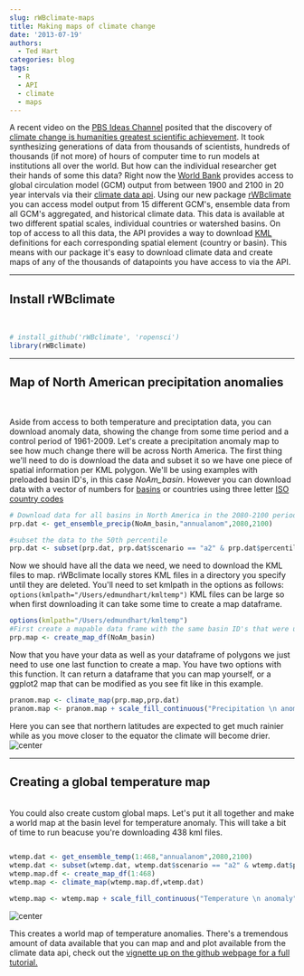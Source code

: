 ```yaml
---
slug: rWBclimate-maps
title: Making maps of climate change
date: '2013-07-19'
authors:
  - Ted Hart
categories: blog
tags:
  - R
  - API
  - climate
  - maps
---
```


A recent video on the [PBS Ideas Channel](http://video.pbs.org/program/idea-channel/) posited that the discovery of [climate change is humanities greatest scientific achievement](http://www.youtube.com/watch?v=1M1BPz0nY3s). It took synthesizing generations of data from thousands of scientists, hundreds of thousands (if not more) of hours of computer time to run models at institutions all over the world.  But how can the individual researcher get their hands of some this data?  Right now the [World Bank](http://www.worldbank.org) provides access to global circulation model (GCM) output from between 1900 and 2100 in 20 year intervals via their [climate data api](http://data.worldbank.org/developers/climate-data-api).  Using our new package [rWBclimate](https://github.com/ropensci/rWBclimate) you can access model output from 15 different GCM's, ensemble data from all GCM's aggregated, and historical climate data.  This data is available at two different spatial scales, individual countries or watershed basins. On top of access to all this data, the API provides a way to download [KML](https://developers.google.com/kml/documentation/) definitions for each corresponding spatial element (country or basin).  This means with our package it's easy to download climate data and create maps of any of the thousands of datapoints you have access to via the API.


***************


##  Install rWBclimate
<br>


```r
# install_github('rWBclimate', 'ropensci')
library(rWBclimate)
```
***************

## Map of North American precipitation anomalies

<br>


Aside from access to both temperature and preciptation data, you can download anomaly data, showing the change from some time period and a control period of 1961-2009.  Let's create a precipitation anomaly map to see how much change there will be across North America.  The first thing we'll need to do is download the data and subset it so we have one piece of spatial information per KML polygon.  We'll be using examples with preloaded basin ID's, in this case *NoAm_basin*.  However you can download data with a vector of numbers for [basins](http://data.worldbank.org/sites/default/files/climate_data_api_basins.pdf) or countries using three letter [ISO country codes](http://unstats.un.org/unsd/methods/m49/m49alpha.htm)


```r
# Download data for all basins in North America in the 2080-2100 period
prp.dat <- get_ensemble_precip(NoAm_basin,"annualanom",2080,2100)

#subset the data to the 50th percentile
prp.dat <- subset(prp.dat, prp.dat$scenario == "a2" & prp.dat$percentile == 50)

```

Now we should have all the data we need, we need to download the KML files to map.  rWBclimate locally stores KML files in a directory you specify until they are deleted.  You'll need to set kmlpath in the options as follows: `options(kmlpath="/Users/edmundhart/kmltemp")` KML files can be large so when first downloading it can take some time to create a map dataframe.

```r
options(kmlpath="/Users/edmundhart/kmltemp")
#First create a mapable data frame with the same basin ID's that were used to download data.
prp.map <- create_map_df(NoAm_basin)

```


Now that you have your data as well as your dataframe of polygons we just need to use one last function to create a map.  You have two options with this function.  It can return a dataframe that you can map yourself, or a ggplot2 map that can be modified as you see fit like in this example.

```r
pranom.map <- climate_map(prp.map,prp.dat)
pranom.map <- pranom.map + scale_fill_continuous("Precipitation \n anomaly (mm)", low="Red",high = "Blue")+ylab("Latitude")+xlab("Longitude") + theme_bw()
```

Here you can see that northern latitudes are expected to get much rainier while as you move closer to the equator the climate will become drier.
![center](/assets/blog-images/2013-07-19-rWBclimate-maps/precipMap.png)


***************


##  Creating a global temperature map

<br>
You could also create custom global maps.  Let's put it all together and make a world map at the basin level for temperature anomaly.  This will take a bit of time to run beacuse you're downloading 438 kml files.


```r

wtemp.dat <- get_ensemble_temp(1:468,"annualanom",2080,2100)
wtemp.dat <- subset(wtemp.dat, wtemp.dat$scenario == "a2" & wtemp.dat$percentile == 50)
wtemp.map.df <- create_map_df(1:468)
wtemp.map <- climate_map(wtemp.map.df,wtemp.dat)

wtemp.map <- wtemp.map + scale_fill_continuous("Temperature \n anomaly", low="Yellow",high = "red")+ylab("Latitude")+xlab("Longitude") + theme_bw()

```

![center](/assets/blog-images/2013-07-19-rWBclimate-maps/wtempMap.png)


This creates a world map of temperature anomalies. There's a tremendous amount of data available that you can map and and plot available from the climate data api, check out the [vignette up on the github webpage for a full tutorial.](https://github.com/ropensci/rWBclimate/blob/master/README.md)
